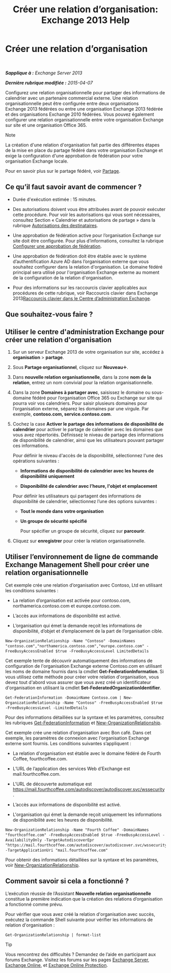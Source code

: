﻿---
title: 'Créer une relation d’organisation: Exchange 2013 Help'
TOCTitle: Créer une relation d’organisation
ms:assetid: 5ea61b96-c8ca-44fc-b8b5-ca4341af36a6
ms:mtpsurl: https://technet.microsoft.com/fr-fr/library/JJ657451(v=EXCHG.150)
ms:contentKeyID: 50478293
ms.date: 04/24/2018
mtps_version: v=EXCHG.150
ms.translationtype: HT
---

# Créer une relation d’organisation

 

_**Sapplique à :** Exchange Server 2013_

_**Dernière rubrique modifiée :** 2015-04-07_

Configurez une relation organisationnelle pour partager des informations de calendrier avec un partenaire commercial externe. Une relation organisationnelle peut être configurée entre deux organisations Exchange 2013 fédérées ou entre une organisation Exchange 2013 fédérée et des organisations Exchange 2010 fédérées. Vous pouvez également configurer une relation organisationnelle entre votre organisation Exchange sur site et une organisation Office 365.

> [!NOTE]
> La création d'une relation d'organisation fait partie des différentes étapes de la mise en place du partage fédéré dans votre organisation Exchange et exige la configuration d'une approbation de fédération pour votre organisation Exchange locale.


Pour en savoir plus sur le partage fédéré, voir [Partage](sharing-exchange-2013-help.md).

## Ce qu’il faut savoir avant de commencer ?

  - Durée d'exécution estimée : 15 minutes.

  - Des autorisations doivent vous être attribuées avant de pouvoir exécuter cette procédure. Pour voir les autorisations qui vous sont nécessaires, consultez Section « Calendrier et autorisations de partage » dans la rubrique [Autorisations des destinataires](recipients-permissions-exchange-2013-help.md).

  - Une approbation de fédération active pour l’organisation Exchange sur site doit être configurée. Pour plus d’informations, consultez la rubrique [Configurer une approbation de fédération](configure-a-federation-trust-exchange-2013-help.md).

  - Une approbation de fédération doit être établie avec le système d’authentification Azure AD dans l’organisation externe que vous souhaitez configurer dans la relation d'organisation. Le domaine fédéré principal sera utilisé pour l'organisation Exchange externe au moment de la configuration de la relation d'organisation.

  - Pour des informations sur les raccourcis clavier applicables aux procédures de cette rubrique, voir Raccourcis clavier dans Exchange 2013[Raccourcis clavier dans le Centre d’administration Exchange](keyboard-shortcuts-in-the-exchange-admin-center-exchange-online-protection-help.md).

## Que souhaitez-vous faire ?

## Utiliser le centre d'administration Exchange pour créer une relation d'organisation

1.  Sur un serveur Exchange 2013 de votre organisation sur site, accédez à **organisation** \> **partage**.

2.  Sous **Partage organisationnel**, cliquez sur **Nouveau**![Icône Ajouter](images/JJ218640.c1e75329-d6d7-4073-a27d-498590bbb558(EXCHG.150).gif "Icône Ajouter").

3.  Dans **nouvelle relation organisationnelle**, dans la zone **nom de la relation**, entrez un nom convivial pour la relation organisationnelle.

4.  Dans la zone **Domaines à partager avec**, saisissez le domaine ou sous-domaine fédéré pour l’organisation Office 365 ou Exchange sur site qui pourra voir vos calendriers. Pour saisir plusieurs domaines pour l’organisation externe, séparez les domaines par une virgule. Par exemple, **contoso.com, service.contoso.com**.

5.  Cochez la case **Activer le partage des informations de disponibilité de calendrier** pour activer le partage de calendrier avec les domaines que vous avez répertoriés. Définissez le niveau de partage des informations de disponibilité de calendrier, ainsi que les utilisateurs pouvant partager ces informations.
    
    Pour définir le niveau d'accès de la disponibilité, sélectionnez l'une des opérations suivantes :
    
      - **Informations de disponibilité de calendrier avec les heures de disponibilité uniquement**
    
      - **Disponibilité de calendrier avec l’heure, l'objet et emplacement**
    
    Pour définir les utilisateurs qui partagent des informations de disponibilité de calendrier, sélectionnez l’une des options suivantes :
    
      - **Tout le monde dans votre organisation**
    
      - **Un groupe de sécurité spécifié**
        
        Pour spécifier un groupe de sécurité, cliquez sur **parcourir**.

6.  Cliquez sur **enregistrer** pour créer la relation organisationnelle.

## Utiliser l’environnement de ligne de commande Exchange Management Shell pour créer une relation organisationnelle

Cet exemple crée une relation d’organisation avec Contoso, Ltd en utilisant les conditions suivantes :

  - La relation d’organisation est activée pour contoso.com, northamerica.contoso.com et europe.contoso.com.

  - L’accès aux informations de disponibilité est activé.

  - L’organisation qui émet la demande reçoit les informations de disponibilité, d’objet et d’emplacement de la part de l’organisation cible.

<!-- end list -->

    New-OrganizationRelationship -Name "Contoso" -DomainNames "contoso.com","northamerica.contoso.com","europe.contoso.com" -FreeBusyAccessEnabled $true -FreeBusyAccessLevel LimitedDetails

Cet exemple tente de découvrir automatiquement des informations de configuration de l'organisation Exchange externe Contoso.com en utilisant les noms de domaine fournis dans la cmdlet **Get-FederationInformation**. Si vous utilisez cette méthode pour créer votre relation d'organisation, vous devez tout d'abord vous assurer que vous avez créé un identificateur d'organisation en utilisant la cmdlet **Set-FederatedOrganizationIdentifier**.

    Get-FederationInformation -DomainName Contoso.com | New-OrganizationRelationship -Name "Contoso" -FreeBusyAccessEnabled $true -FreeBusyAccessLevel -LimitedDetails

Pour des informations détaillées sur la syntaxe et les paramètres, consultez les rubriques [Get-FederationInformation](https://technet.microsoft.com/fr-fr/library/dd351221\(v=exchg.150\)) et [New-OrganizationRelationship](https://technet.microsoft.com/fr-fr/library/ee332357\(v=exchg.150\)).

Cet exemple crée une relation d’organisation avec Bon café. Dans cet exemple, les paramètres de connexion avec l'organisation Exchange externe sont fournis. Les conditions suivantes s’appliquent :

  - La relation d'organisation est établie avec le domaine fédéré de Fourth Coffee, fourthcoffee.com.

  - L’URL de l’application des services Web d’Exchange est mail.fourthcoffee.com.

  - L'URL de découverte automatique est https://mail.fourthcoffee.com/autodiscover/autodiscover.svc/wssecurity.

  - L’accès aux informations de disponibilité est activé.

  - L'organisation qui émet la demande reçoit uniquement les informations de disponibilité avec les heures de disponibilité.

<!-- end list -->

    New-OrganizationRelationship -Name "Fourth Coffee" -DomainNames "fourthcoffee.com" -FreeBusyAccessEnabled $true -FreeBusyAccessLevel -AvailabilityOnly -TargetAutodiscoverEpr "https://mail.fourthcoffee.com/autodiscover/autodiscover.svc/wssecurity" -TargetApplicationUri "mail.fourthcoffee.com"

Pour obtenir des informations détaillées sur la syntaxe et les paramètres, voir [New-OrganizationRelationship](https://technet.microsoft.com/fr-fr/library/ee332357\(v=exchg.150\)).

## Comment savoir si cela a fonctionné ?

L’exécution réussie de l’Assistant **Nouvelle relation organisationnelle** constitue la première indication que la création des relations d’organisation a fonctionné comme prévu.

Pour vérifier que vous avez créé la relation d'organisation avec succès, exécutez la commande Shell suivante pour vérifier les informations de relation d'organisation :

    Get-OrganizationRelationship | format-list

> [!TIP]
> Vous rencontrez des difficultés ? Demandez de l’aide en participant aux forums Exchange. Visitez les forums sur les pages <a href="https://go.microsoft.com/fwlink/p/?linkid=60612">Exchange Server</a>, <a href="https://go.microsoft.com/fwlink/p/?linkid=267542">Exchange Online</a>, et <a href="https://go.microsoft.com/fwlink/p/?linkid=285351">Exchange Online Protection</a>.

